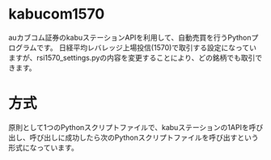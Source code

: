 # kabucom1570
auカブコム証券のkabuステーションAPIを利用して、自動売買を行うPythonプログラムです。
日経平均レバレッジ上場投信(1570)で取引する設定になっていますが、rsi1570_settings.pyの内容を変更することにより、どの銘柄でも取引できます。
# 方式
原則として1つのPythonスクリプトファイルで、kabuステーションの1APIを呼び出し、呼び出しに成功したら次のPythonスクリプトファイルを呼び出すという形式になっています。
